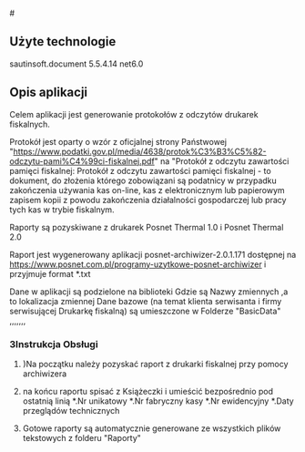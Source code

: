 #<PL>
## Użyte technologie ###
sautinsoft.document 5.5.4.14
net6.0


## Opis aplikacji
Celem aplikacji jest generowanie protokołów z odczytów drukarek fiskalnych.

Protokół jest oparty o wzór z oficjalnej strony Państwowej  "https://www.podatki.gov.pl/media/4638/protok%C3%B3%C5%82-odczytu-pami%C4%99ci-fiskalnej.pdf"  na "Protokół z odczytu zawartości pamięci fiskalnej:
Protokół z odczytu zawartości pamięci fiskalnej - to dokument, do złożenia którego zobowiązani są podatnicy w przypadku zakończenia używania kas on-line, kas z elektronicznym lub papierowym zapisem kopii z powodu zakończenia działalności gospodarczej lub pracy tych kas w trybie fiskalnym.

Raporty są pozyskiwane z drukarek Posnet Thermal 1.0 i  Posnet Thermal 2.0

Raport jest wygenerowany aplikacji posnet-archiwizer-2.0.1.171 dostępnej na https://www.posnet.com.pl/programy-uzytkowe-posnet-archiwizer i przyjmuje format *.txt


Dane w aplikacji są podzielone na biblioteki Gdzie <TKey> są Nazwy zmiennych ,a <TValue>  to lokalizacja zmiennej
Dane bazowe (na temat klienta serwisanta i firmy serwisującej Drukarkę fiskalną) są umieszczone w Folderze "BasicData" 
,,,,,,,

### 3Instrukcja Obsługi
  
1.  )Na początku należy pozyskać raport z drukarki fiskalnej przy pomocy archiwizera

2.  na końcu raportu spisać z Książeczki i umieścić bezpośrednio pod ostatnią linią
*.Nr unikatowy
*.Nr fabryczny kasy
*.Nr ewidencyjny
*.Daty przeglądów technicznych
3.  Gotowe raporty są automatycznie generowane ze wszystkich plików tekstowych z folderu "Raporty"
